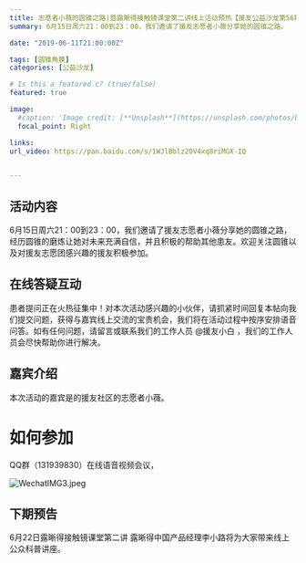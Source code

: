 ```yaml
---
title: 志愿者小薇的圆锥之路|暨露晰得接触镜课堂第二讲线上活动预热【援友公益沙龙第56期】 
summary: 6月15日周六21：00到23：00，我们邀请了援友志愿者小薇分享她的圆锥之路。

date: "2019-06-11T21:00:00Z"

tags: [圆锥角膜]
categories: [公益沙龙]

# Is this a featured c? (true/false)
featured: true

image:
  #caption: 'Image credit: [**Unsplash**](https://unsplash.com/photos/bzdhc5b3Bxs)'
  focal_point: Right

links:
url_video: https://pan.baidu.com/s/1WJlBblz20V4xq8riMGX-IQ


---
```


## 活动内容

6月15日周六21：00到23：00，我们邀请了援友志愿者小薇分享她的圆锥之路，经历圆锥的磨炼让她对未来充满自信，并且积极的帮助其他患友。欢迎关注圆锥以及对援友志愿团感兴趣的援友积极参加。

## 在线答疑互动

患者提问正在火热征集中！对本次活动感兴趣的小伙伴，请抓紧时间回复本帖向我们提交问题，获得与嘉宾线上交流的宝贵机会，我们将在活动过程中按序安排语音问答。如有任何问题，请留言或联系我们的工作人员 @援友小白 ，我们的工作人员会尽快帮助你进行解决。

## 嘉宾介绍

本次活动的嘉宾是的援友社区的志愿者小薇。
# 如何参加

QQ群（131939830）在线语音视频会议，

![WechatIMG3.jpeg](https://yuanyou.s3.cn-north-1.amazonaws.com.cn/original/2X/7/7b1f3b7a8c04884de891a5fbd23c57133cf98679.jpeg)
## 下期预告



6月22日露晰得接触镜课堂第二讲
露晰得中国产品经理李小路将为大家带来线上公众科普讲座。
